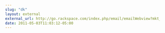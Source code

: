 ```yaml
---
slug: "dk"
layout: external
external_url: http://go.rackspace.com/index.php/email/emailWebview?mkt_tok=3RkMMJWWfF9wsRoksqjMZKXonjHpfsX76OsuXqK%2BlMI%2F0ER3fOvrPUfGjI4FTMNqI%2FqLAzICFpZo2FFKG%2BOeb5BB%2BfA%3D
date: 2011-05-03T11:03:12-05:00
---
```


